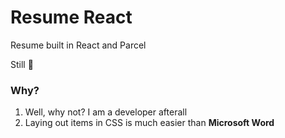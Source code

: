 # Resume React
Resume built in React and Parcel

Still 🚧

### Why? 

1. Well, why not? I am a developer afterall
2. Laying out items in CSS is much easier than **Microsoft Word**
